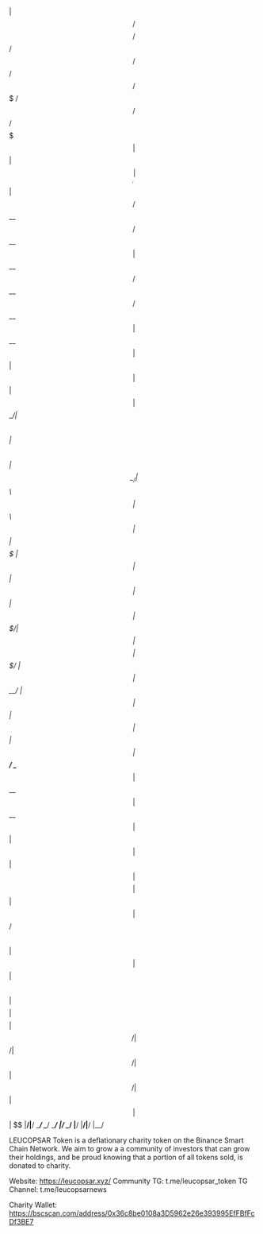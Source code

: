 
| $$       /$$$$$$$$ /$$   /$$  /$$$$$$   /$$$$$$  /$$$$$$$   /$$$$$$   /$$$$$$  /$$$$$$$ 
| $$      | $$_____/| $$  | $$ /$$__  $$ /$$__  $$| $$__  $$ /$$__  $$ /$$__  $$| $$__  $$
| $$      | $$      | $$  | $$| $$  \__/| $$  \ $$| $$  \ $$| $$  \__/| $$  \ $$| $$  \ $$
| $$      | $$$$$   | $$  | $$| $$      | $$  | $$| $$$$$$$/|  $$$$$$ | $$$$$$$$| $$$$$$$/
| $$      | $$__/   | $$  | $$| $$      | $$  | $$| $$____/  \____  $$| $$__  $$| $$__  $$
| $$      | $$      | $$  | $$| $$    $$| $$  | $$| $$       /$$  \ $$| $$  | $$| $$  \ $$
| $$$$$$$$| $$$$$$$$|  $$$$$$/|  $$$$$$/|  $$$$$$/| $$      |  $$$$$$/| $$  | $$| $$  | $$
|________/|________/ \______/  \______/  \______/ |__/       \______/ |__/  |__/|__/  |__/
                                                                                          
                                                                                          

LEUCOPSAR Token is a deflationary charity token on the Binance Smart Chain Network.
We aim to grow a a community of investors that can grow their holdings, and be proud knowing that a portion of all tokens sold, is donated to charity.

Website: https://leucopsar.xyz/
Community TG: t.me/leucopsar_token
TG Channel: t.me/leucopsarnews

Charity Wallet: https://bscscan.com/address/0x36c8be0108a3D5962e26e393995EfFBfFcDf3BE7
